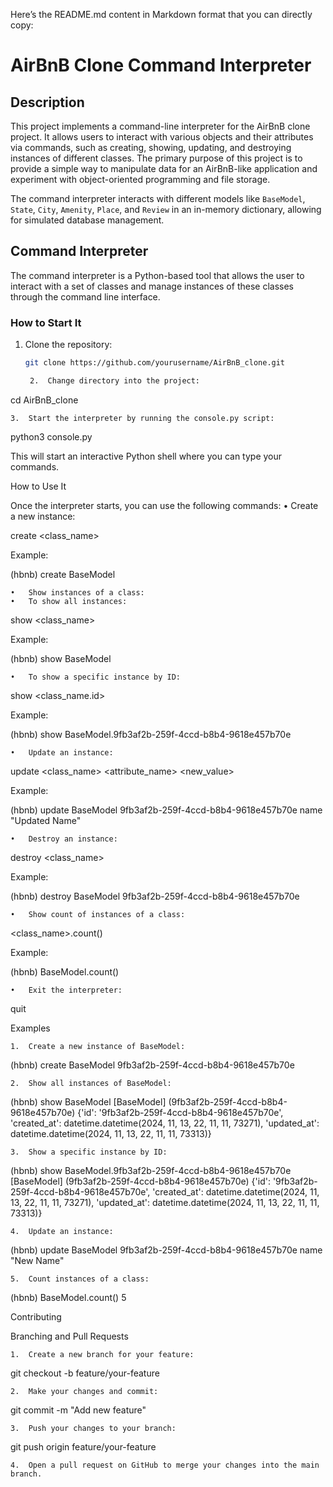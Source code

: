 Here’s the README.md content in Markdown format that you can directly copy:

# AirBnB Clone Command Interpreter

## Description
This project implements a command-line interpreter for the AirBnB clone project. It allows users to interact with various objects and their attributes via commands, such as creating, showing, updating, and destroying instances of different classes. The primary purpose of this project is to provide a simple way to manipulate data for an AirBnB-like application and experiment with object-oriented programming and file storage.

The command interpreter interacts with different models like `BaseModel`, `State`, `City`, `Amenity`, `Place`, and `Review` in an in-memory dictionary, allowing for simulated database management.

## Command Interpreter

The command interpreter is a Python-based tool that allows the user to interact with a set of classes and manage instances of these classes through the command line interface.

### How to Start It

1. Clone the repository:
   ```bash
   git clone https://github.com/yourusername/AirBnB_clone.git

	2.	Change directory into the project:

cd AirBnB_clone


	3.	Start the interpreter by running the console.py script:

python3 console.py

This will start an interactive Python shell where you can type your commands.

How to Use It

Once the interpreter starts, you can use the following commands:
	•	Create a new instance:

create <class_name>

Example:

(hbnb) create BaseModel


	•	Show instances of a class:
	•	To show all instances:

show <class_name>

Example:

(hbnb) show BaseModel


	•	To show a specific instance by ID:

show <class_name.id>

Example:

(hbnb) show BaseModel.9fb3af2b-259f-4ccd-b8b4-9618e457b70e


	•	Update an instance:

update <class_name> <id> <attribute_name> <new_value>

Example:

(hbnb) update BaseModel 9fb3af2b-259f-4ccd-b8b4-9618e457b70e name "Updated Name"


	•	Destroy an instance:

destroy <class_name> <id>

Example:

(hbnb) destroy BaseModel 9fb3af2b-259f-4ccd-b8b4-9618e457b70e


	•	Show count of instances of a class:

<class_name>.count()

Example:

(hbnb) BaseModel.count()


	•	Exit the interpreter:

quit



Examples

	1.	Create a new instance of BaseModel:

(hbnb) create BaseModel
9fb3af2b-259f-4ccd-b8b4-9618e457b70e


	2.	Show all instances of BaseModel:

(hbnb) show BaseModel
[BaseModel] (9fb3af2b-259f-4ccd-b8b4-9618e457b70e) {'id': '9fb3af2b-259f-4ccd-b8b4-9618e457b70e', 'created_at': datetime.datetime(2024, 11, 13, 22, 11, 11, 73271), 'updated_at': datetime.datetime(2024, 11, 13, 22, 11, 11, 73313)}


	3.	Show a specific instance by ID:

(hbnb) show BaseModel.9fb3af2b-259f-4ccd-b8b4-9618e457b70e
[BaseModel] (9fb3af2b-259f-4ccd-b8b4-9618e457b70e) {'id': '9fb3af2b-259f-4ccd-b8b4-9618e457b70e', 'created_at': datetime.datetime(2024, 11, 13, 22, 11, 11, 73271), 'updated_at': datetime.datetime(2024, 11, 13, 22, 11, 11, 73313)}


	4.	Update an instance:

(hbnb) update BaseModel 9fb3af2b-259f-4ccd-b8b4-9618e457b70e name "New Name"


	5.	Count instances of a class:

(hbnb) BaseModel.count()
5

Contributing

Branching and Pull Requests

	1.	Create a new branch for your feature:

git checkout -b feature/your-feature


	2.	Make your changes and commit:

git commit -m "Add new feature"


	3.	Push your changes to your branch:

git push origin feature/your-feature


	4.	Open a pull request on GitHub to merge your changes into the main branch.

